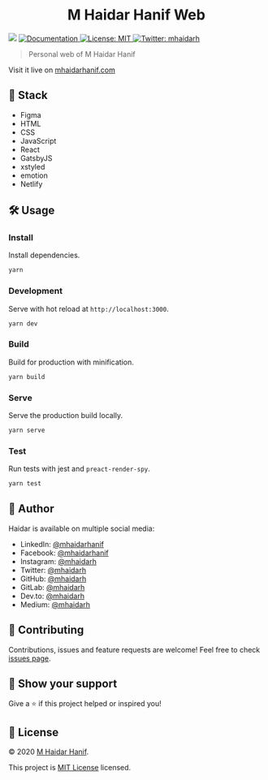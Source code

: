 <h1 align="center">M Haidar Hanif Web</h1>
<p>
  <img src="https://img.shields.io/badge/version-1.0.0-blue.svg?cacheSeconds=2592000" />
  <a href="https://github.com/mhaidarh/mhaidarhanif-web">
    <img alt="Documentation" src="https://img.shields.io/badge/documentation-yes-brightgreen.svg" target="_blank" />
  </a>
  <a href="https://opensource.org/licenses/MIT">
    <img alt="License: MIT" src="https://img.shields.io/badge/License-MIT-yellow.svg" target="_blank" />
  </a>
  <a href="https://twitter.com/mhaidarh">
    <img alt="Twitter: mhaidarh" src="https://img.shields.io/twitter/follow/mhaidarh.svg?style=social" target="_blank" />
  </a>
</p>

> Personal web of M Haidar Hanif

Visit it live on [mhaidarhanif.com](https://mhaidarhanif.com)

## 🥞 Stack

- Figma
- HTML
- CSS
- JavaScript
- React
- GatsbyJS
- xstyled
- emotion
- Netlify

## 🛠️ Usage

### Install

Install dependencies.

```sh
yarn
```

### Development

Serve with hot reload at `http://localhost:3000`.

```sh
yarn dev
```

### Build

Build for production with minification.

```sh
yarn build
```

### Serve

Serve the production build locally.

```sh
yarn serve
```

### Test

Run tests with jest and `preact-render-spy`.

```sh
yarn test
```

## 👤 Author

Haidar is available on multiple social media:

- LinkedIn: [@mhaidarhanif](https://linkedin.com/in/mhaidarhanif)
- Facebook: [@mhaidarhanif](https://facebook.com/mhaidarhanif)
- Instagram: [@mhaidarh](https://instagram.com/mhaidarh)
- Twitter: [@mhaidarh](https://twitter.com/mhaidarh)
- GitHub: [@mhaidarh](https://github.com/mhaidarh)
- GitLab: [@mhaidarh](https://gitlab.com/mhaidarh)
- Dev.to: [@mhaidarh](https://dev.to/mhaidarh)
- Medium: [@mhaidarh](https://medium.com/@mhaidarh)

## 🤝 Contributing

Contributions, issues and feature requests are welcome! Feel free to check [issues page](https://github.com/mhaidarh/mhaidarhanif-web/issues).

## 🎁 Show your support

Give a ⭐️ if this project helped or inspired you!

## 📝 License

© 2020 [M Haidar Hanif](https://mhaidarhanif.com).

This project is [MIT License](https://opensource.org/licenses/MIT) licensed.
